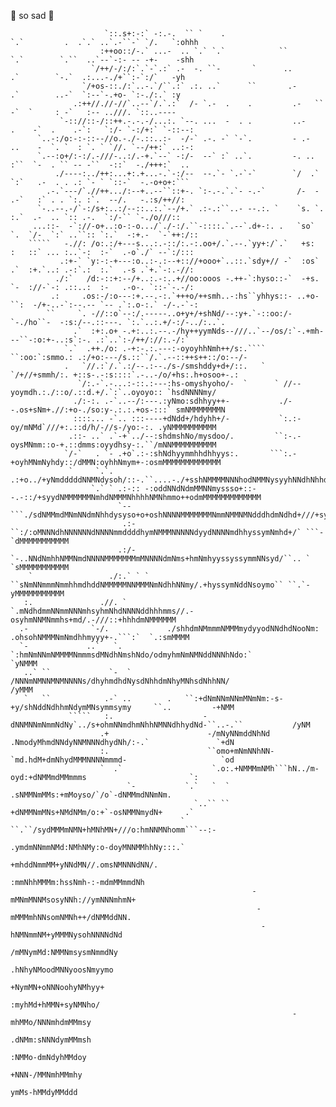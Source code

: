 🤍 so sad 🤍





                         `::.s+:-:` -:.-.  `` `    .                     `.`         .  .`.` ..`.-``-` `/.   `:ohhh
                        :++oo::/-.` ...-  .. `.` `.`            ``        `.`        `.``  ..`--`-:- -- -+-    -shh
                      `/++/-/:/:`.`-`.:` .-  -. ``-       `      ..         .`        `-.`  .:...-./+``:-`:/`   -yh
                    `/+os-::./:`..-.`/``.:` .:. ..`      ``       .-         .`        ..-`  `:--`-.+o- `:-./:.` :y
                  .:++//.//-//`..--`/.`.:`  /- `.-  .    .         .-   ``    -`  `     : -`   :-- ..///. `::..----
               `-:://::-/::++.-.-.-/...:. `--. ...  -  . .         ..-    .    -`  .    .-`:   `:/- `-:/+:` `-::--:
          `..-:/o:-:-::--//o.-./-.::..:-  -/-` .-. -` `-`.         - .-   ..    -  `. `  : `. ` `//. `--/++:` ..:-:
          `.--:o+/:-:/.-///-..:/.-+.`--` -:/-  --` :` ..`.         -. ..   :``  `-  . `` -- -``  -::`  -./+++:`  ..
              ./----:../++:...+:.+...-.`-:/--  --.`- `.-`-`        `/  .`  `:`   .-  . . .: `- ` `::-`  -.-o+o+:```
            .-.`---/`.//++.../:--+..--``::+-. `:-.-.`.`- -.-`       /-  -   .-`   :` . . `:. :`.  --/.   -.:s/++//:
          `-..--.-/`-:/s+:..:/--::..:.`--/+.` .:-.:``..- --.:. `    `s. `.   :.`  .-  .. `:: .-.  `:/-`` `-./o///::
         ...::-  -`://-o+..:o-:-o.../`./-:/.``-::::.`.--`.d+-:. .   `so` `.  `/-  `:` ..``:: `:.`  -:+.-  `-`++:/::
        `````   -.//: /o:.:/+---s...:.-::/:.-:.oo+/.`.--.`yy+:/`.`   +s:  :   ::` ... :..`-:  :-`  .-o`./` --`:/:::
               .:+-` `y:-:-+---:o..:-.:--+:://+ooo+`..::.`sdy+// -`  :os` .`  :+.`..: .-:`.:  :.`  .-s .`+.`-:.-//:
              ./:`   /d:-::+:--/+..:.-:..+//oo:ooos -.++-`:hyso::-`  -+s. `-  ://-`-: .::..:  :-   .-o-. `::-`-.-/:
             .:     .os:-/:o---:+.--.-:.`+++o/++smh..-:hs``yhhys::- ..+o-``:  -/+-..-`:--.-- `-- .`:.o-:.` -/-.-`-:
            ``     `. -//::o`--:/.-----..o+y+/+shNd/--:y+.`-::oo:/-`-./ho``-  -:s:/--.::---. `:.`..:.+/-:/-../:..`.
                  .`  :+:.o+ -.+:..:.--.-/hy++yymNds--///..`--/os/:`-.+mh---``-:o:+-..:s`:-. .:`..`:-/++/://:.-/:` 
                `.`  .++./o: .-+:-.:.---:-oyoyhhNmh++/s:.```` ``:oo:`:smmo.: .:/+o:---/s.::``/.`.--::++s++::/o:--/-
                .   `//.:`/.`.:/--.:--./s-/smshddy+d+/::.   `   `/+//+smmh/:. +::s-.-:s::::`.-..-/o/+hs:.h+osoo+-.:
                   `/:.-`.-...:-::.:---:hs-omyshyoho/-  `      ` //--yoymdh.:./::o/.::d.+/.`:`..oyoyo:: `hsdNNNNmy/
                  ./:-:. .-`..--/:---.:yNmo:sdhhyy++-           ./--.os+sNm+.//:+o-./so:y-.:.:.+os-:::` smNMMMMMMMN
                  ::::... -`.. :::----+dNdd+/hdyhh+/-           `:.:-oy/mNMd`///+:.::d/h/-//s-/yo:-:. .yNMMMMMMMMMM
                 .::- ..` .`-+`../--:shdmshNo/mysdoo/.         ``:-.-oysMNmm::o-+.::dmms:oyydhsy-:.``/mNNMMMMMMMMMM
                `/-`   . `- .+o`.:-:shNdhyymmhhdhhyys:.       ```:.-+oyhMNmNyhdy::/dMMN:oyhhNmym+-:osmMMMMMMMMMMMMM
                 `     `.`. .:+o../+yNmdddddNNMNdysoh/::-.``....-./+sshNMMMMNNNhodNMMNysyyhNNdhNhhdymNMMMMMMMMMMMMM
                      `.` ` .:-:: -:oddNNdNdmMMNNmyssso+::--.-::/+syydNMMMMMMNmhdNMMMNhhhhNMNhmmo++odmMMMMMMMMMMMMM
                            `--```./sdNMMmdMNmNNdmNhhdysyso+o+oshNNNNMMMMMMMNmmNMMNMNdddhdmNdhd+///+syhNMMMMMMMMMMM
                             .:-``:/:oMNNNdhNNNNNNdNNNNmmddddhymNMMMNNNNNdyydNNNNmdhhyssymNmhd+/` ```-`dMMMMMMMMMMM
                            .:/-  `-..NNdNmhhNMMNmdNNNNMMMMMMMmMNNNNdmNms+hmNmhyyssyssymmNNsyd/``.. ` `sMMMMMMMMMMM
        `                 ./:.` ` ` ``sNmNNmmmNmmhhmdhddNMMMMMNNMMMNmNdhhNNmy/.+hyssymNddNsoymo`` ``.`-yMMMMMMMMMMM
       :.               .//. `       `.mNdhdmmNNmmNNNmhsyhmNhdNNNNddhhhmms//.-osyhmNNMNmmhs+md/.-///::+hhhdmNMMMMMM
      .-              `-/.             ./shhdmNMmmmNMMMmydyyodNNdhdNooNm:  .ohsohNMMMNmNmdhhmyyy+-.```:`  `.:smMMMM
      `-             ..`   `.             `:hmNmNNmNMMMMNmmmsdMNdhNmshNdo/odmyhmNmNMNddNNNhNdo:`             `yNMMM
       ..` ``             `-  `             /NNNmNMNNMNMNNNNs/dhyhmdhdNysdNhhdmNhyMNhsdNhhNN/                 /yMMM
       `   ``            .-` ..        .   ``:+dNmNNmNNmMNmNm:-s-+y/shNddNdhhmNdymMNsymmsymy     ``..         -+NMM
                 `````   :.                    -dNNMNNmNmmNdNy`../s+ohmNNmdhmNhhNMNNdhhydNd-``..-.``           /yNM
                        .+                      -/mNyNNmddNhNd   .NmodyMhmdNNdyNNMNNNdhydNh/:-.`               `+dN
                        :.                      ``omo+mNmNNhNN-  `md.hdM+dmNhydMMMNNNNmmmd-                     `od
                        `  .`                    `.o:.+NMMMmNMh```hN../m-oyd:+dNMMmdMMmmms                       `:
                              `-           `.`   `  ` .sNMMNmMMs:+mMoyso/`/o`-dNMMmdNNmNm.                         
                                             `..`` ``  +dNMMNmMNs+NMdNMm/o:+`-osNMMNmydN+     .`                   
                                          `      ``.``/sydMMMmNMN+hMNhMN+///o:hmNNMNhomm```--:-                    
                                                      .ymdmNNmmNMd:NMhNMy:o-doyMNNMMhhNy:::.`                      
                                                        +mhddNmmMM+yNNdMN//.omsNMNNNdNN/.                          
                                                         :mmNhhMMMm:hssNmh-:-mdmMMmmdNh                            
                                                          -mMNmMNNMsosyNNh://ymNNNmhmN+                            
                                                           -mMMMmhNNsomNMNh++/dNMMddNN.                            
                                                            -hNMNmmNM+yMMMNysohNNNNdNd                             
                                                              /mMNymMd:NMMNmsysmNmmdNy                             
                                                               .hNhyNMoodMNNyoosNmyymo                             
                                                                 +NymMN+oNNNoohyNMhyy+                             
                                                                  :myhMd+hMMN+syNMNho/                             
                                                                   -mhMMo/NNNmhdmMMmsy                             
                                                                    .dNMm:sNNNdymMMmsh                             
                                                                     :NMMo-dmNdyhMMdoy                             
                                                                      +NNN-/MMNmhMMmhy                             
                                                                       ymMs-hMMdyMMddd                             
